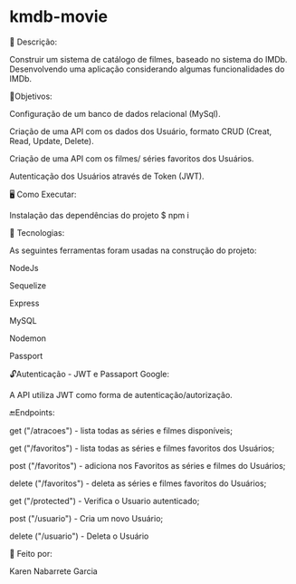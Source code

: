 # kmdb-movie

📝 Descrição:

Construir um sistema de catálogo de filmes, baseado no sistema do IMDb. Desenvolvendo uma aplicação considerando algumas funcionalidades do IMDb.

🎯Objetivos:

Configuração de um banco de dados relacional (MySql).

Criação de uma API com os dados dos Usuário, formato CRUD (Creat, Read, Update, Delete).

Criação de uma API com os filmes/ séries favoritos dos Usuários.

Autenticação dos Usuários através de Token (JWT).


🖥️ Como Executar:

Instalação das dependências do projeto
  $ npm i


🔨 Tecnologias:

As seguintes ferramentas foram usadas na construção do projeto:

NodeJs

Sequelize

Express

MySQL

Nodemon

Passport



🔓Autenticação - JWT e Passaport Google:

A API utiliza JWT como forma de autenticação/autorização.



🔚Endpoints:


get ("/atracoes") - lista todas as séries e filmes disponíveis;

get ("/favoritos") - lista todas as séries e filmes favoritos dos Usuários;

post ("/favoritos") - adiciona nos Favoritos as séries e filmes do Usuários;

delete ("/favoritos") - deleta as séries e filmes favoritos do Usuários;


get ("/protected") - Verifica o Usuario autenticado;

post ("/usuario") - Cria um novo Usuário;

delete ("/usuario") - Deleta o Usuário




🤝 Feito por:

Karen Nabarrete Garcia